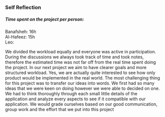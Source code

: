 ### Self Reflection

##### Time spent on the project per person:
  Banafsheh: 16h <br/>
  Al-Hafeez: 15h <br/>
  Leo: <br/>


We divided the workload equally and everyone was active in participation. During the discussions we always took track of time and took notes, therefore the estimated time was not far off from the real time spent doing the project. 
In our next project we aim to have clearer goals and more structured workload. 
Yes, we are actually quite interested to see how only product would be implemented in the real world.
The most challenging thing for this project was to transfer our ideas into words. We first had so many ideas that we were keen on doing however we were able to decided on one. 
We had to think thoroughly through each small little details of the application and analyze every aspects to see if it compatible with our application.
We would grade ourselves based on our good communication, group work and the effort that we put into this project
